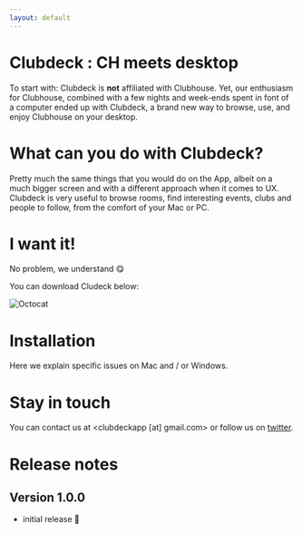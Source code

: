 ```yaml
---
layout: default
---
```


# Clubdeck : CH meets desktop

To start with: Clubdeck is **not** affiliated with Clubhouse.
Yet, our enthusiasm for Clubhouse, combined with a few nights and week-ends spent in font of a computer ended up with Clubdeck, a
brand new way to browse, use, and enjoy Clubhouse on your desktop.

# What can you do with Clubdeck?

Pretty much the same things that you would do on the App, albeit on a much bigger screen and with a different approach when it comes to
UX. Clubdeck is very useful to browse rooms, find interesting events, clubs and people to follow, from the comfort of your Mac or PC.

# I want it!

No problem, we understand 😋

You can download Cludeck below:

![Octocat](https://github.githubassets.com/images/icons/emoji/octocat.png)

# Installation

Here we explain specific issues on Mac and / or Windows.

# Stay in touch

You can contact us at <clubdeckapp [at] gmail.com> or follow us on [twitter](https://www.twitter.com/clubdeckapp).

# Release notes

## Version 1.0.0

* initial release 🎉